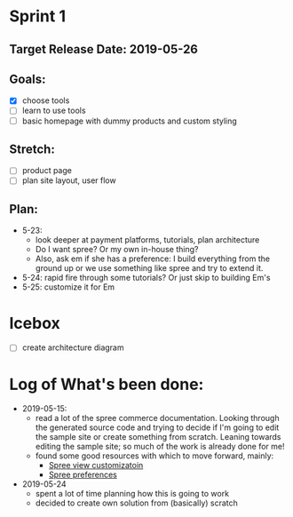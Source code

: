 # Sprint 1
## Target Release Date: 2019-05-26
## Goals:
 - [x] choose tools
 - [ ] learn to use tools
 - [ ] basic homepage with dummy products and custom styling

## Stretch:
 - [ ] product page
 - [ ] plan site layout, user flow

## Plan:
 * 5-23: 
   * look deeper at payment platforms, tutorials, plan architecture
   * Do I want spree? Or my own in-house thing?
   * Also, ask em if she has a preference: I build everything from the 
     ground up or we use something like spree and try to extend it.
 * 5-24: rapid fire through some tutorials? Or just skip to building Em's
 * 5-25: customize it for Em

# Icebox
 - [ ] create architecture diagram

# Log of What's been done:
 - 2019-05-15:
   - read a lot of the spree commerce documentation. Looking through
     the generated source code and trying to decide if I'm going to edit the
     sample site or create something from scratch. Leaning towards editing the
     sample site; so much of the work is already done for me!
   - found some good resources with which to move forward, mainly:
     - [Spree view customizatoin](https://guides.spreecommerce.org/developer/customization/view.html)
     - [Spree preferences](https://guides.spreecommerce.org/developer/core/preferences.html#configuring-spree-preferences)
 - 2019-05-24
   - spent a lot of time planning how this is going to work
   - decided to create own solution from (basically) scratch
